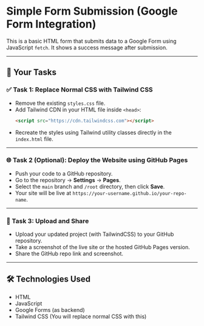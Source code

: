# Simple Form Submission (Google Form Integration)

This is a basic HTML form that submits data to a Google Form using JavaScript `fetch`. It shows a success message after submission.

---

## 🚀 Your Tasks

### ✅ Task 1: Replace Normal CSS with Tailwind CSS
- Remove the existing `styles.css` file.
- Add Tailwind CDN in your HTML file inside `<head>`:
    ```html
    <script src="https://cdn.tailwindcss.com"></script>
    ```
- Recreate the styles using Tailwind utility classes directly in the `index.html` file.

---

### 🌐 Task 2 (Optional): Deploy the Website using GitHub Pages
- Push your code to a GitHub repository.
- Go to the repository → **Settings** → **Pages**.
- Select the `main` branch and `/root` directory, then click **Save**.
- Your site will be live at `https://your-username.github.io/your-repo-name`.

---

### 📸 Task 3: Upload and Share
- Upload your updated project (with TailwindCSS) to your GitHub repository.
- Take a screenshot of the live site or the hosted GitHub Pages version.
- Share the GitHub repo link and screenshot.



---

## 🛠 Technologies Used
- HTML
- JavaScript
- Google Forms (as backend)
- Tailwind CSS (You will replace normal CSS with this)
